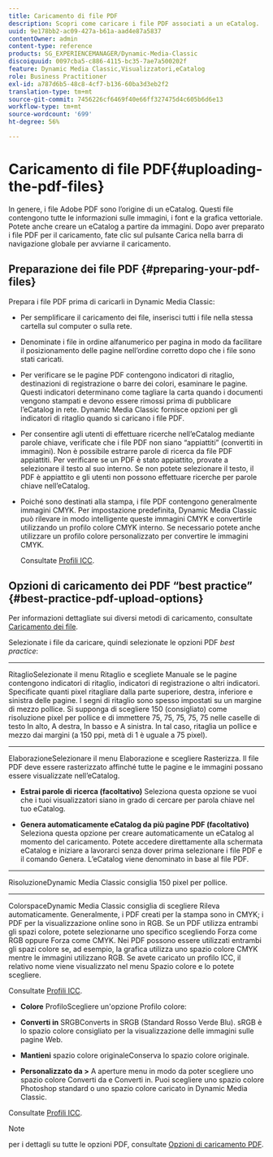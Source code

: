 ```yaml
---
title: Caricamento di file PDF
description: Scopri come caricare i file PDF associati a un eCatalog.
uuid: 9e178bb2-ac09-427a-b61a-aad4e87a5837
contentOwner: admin
content-type: reference
products: SG_EXPERIENCEMANAGER/Dynamic-Media-Classic
discoiquuid: 0097cba5-c886-4115-bc35-7ae7a500202f
feature: Dynamic Media Classic,Visualizzatori,eCatalog
role: Business Practitioner
exl-id: a787d6b5-48c8-4cf7-b136-60ba3d3eb2f2
translation-type: tm+mt
source-git-commit: 7456226cf6469f40e66ff327475d4c605b6d6e13
workflow-type: tm+mt
source-wordcount: '699'
ht-degree: 56%

---
```


# Caricamento di file PDF{#uploading-the-pdf-files}

In genere, i file Adobe PDF sono l’origine di un eCatalog. Questi file contengono tutte le informazioni sulle immagini, i font e la grafica vettoriale. Potete anche creare un eCatalog a partire da immagini. Dopo aver preparato i file PDF per il caricamento, fate clic sul pulsante Carica nella barra di navigazione globale per avviarne il caricamento.

## Preparazione dei file PDF  {#preparing-your-pdf-files}

Prepara i file PDF prima di caricarli in Dynamic Media Classic:

* Per semplificare il caricamento dei file, inserisci tutti i file nella stessa cartella sul computer o sulla rete.
* Denominate i file in ordine alfanumerico per pagina in modo da facilitare il posizionamento delle pagine nell’ordine corretto dopo che i file sono stati caricati.
* Per verificare se le pagine PDF contengono indicatori di ritaglio, destinazioni di registrazione o barre dei colori, esaminare le pagine. Questi indicatori determinano come tagliare la carta quando i documenti vengono stampati e devono essere rimossi prima di pubblicare l’eCatalog in rete. Dynamic Media Classic fornisce opzioni per gli indicatori di ritaglio quando si caricano i file PDF.
* Per consentire agli utenti di effettuare ricerche nell’eCatalog mediante parole chiave, verificate che i file PDF non siano “appiattiti” (convertiti in immagini). Non è possibile estrarre parole di ricerca da file PDF appiattiti. Per verificare se un PDF è stato appiattito, provate a selezionare il testo al suo interno. Se non potete selezionare il testo, il PDF è appiattito e gli utenti non possono effettuare ricerche per parole chiave nell’eCatalog.
* Poiché sono destinati alla stampa, i file PDF contengono generalmente immagini CMYK. Per impostazione predefinita, Dynamic Media Classic può rilevare in modo intelligente queste immagini CMYK e convertirle utilizzando un profilo colore CMYK interno. Se necessario potete anche utilizzare un profilo colore personalizzato per convertire le immagini CMYK. 

   Consultate [Profili ICC](icc-profiles.md#icc_profiles).

## Opzioni di caricamento dei PDF “best practice”  {#best-practice-pdf-upload-options}

Per informazioni dettagliate sui diversi metodi di caricamento, consultate [Caricamento dei file](uploading-files.md#uploading_your_files).

Selezionate i file da caricare, quindi selezionate le opzioni PDF *best practice*:

* ****
RitaglioSelezionate il menu Ritaglio e scegliete Manuale se le pagine contengono indicatori di ritaglio, indicatori di registrazione o altri indicatori. Specificate quanti pixel ritagliare dalla parte superiore, destra, inferiore e sinistra delle pagine. I segni di ritaglio sono spesso impostati su un margine di mezzo pollice. Si supponga di scegliere 150 (consigliato) come risoluzione pixel per pollice e di immettere 75, 75, 75, 75, 75 nelle caselle di testo In alto, A destra, In basso e A sinistra. In tal caso, ritaglia un pollice e mezzo dai margini (a 150 ppi, metà di 1 è uguale a 75 pixel).

* ****
ElaborazioneSelezionare il menu Elaborazione e scegliere Rasterizza. Il file PDF deve essere rasterizzato affinché tutte le pagine e le immagini possano essere visualizzate nell’eCatalog.

* **Estrai parole di ricerca (facoltativo)**
Seleziona questa opzione se vuoi che i tuoi visualizzatori siano in grado di cercare per parola chiave nel tuo eCatalog.

* **Genera automaticamente eCatalog da più pagine PDF (facoltativo)**
Seleziona questa opzione per creare automaticamente un eCatalog al momento del caricamento. Potete accedere direttamente alla schermata eCatalog e iniziare a lavorarci senza dover prima selezionare i file PDF e il comando Genera. L’eCatalog viene denominato in base al file PDF.

* ****
RisoluzioneDynamic Media Classic consiglia 150 pixel per pollice.

* ****
ColorspaceDynamic Media Classic consiglia di scegliere Rileva automaticamente. Generalmente, i PDF creati per la stampa sono in CMYK; i PDF per la visualizzazione online sono in RGB. Se un PDF utilizza entrambi gli spazi colore, potete selezionarne uno specifico scegliendo Forza come RGB oppure Forza come CMYK. Nei PDF possono essere utilizzati entrambi gli spazi colore se, ad esempio, la grafica utilizza uno spazio colore CMYK mentre le immagini utilizzano RGB. Se avete caricato un profilo ICC, il relativo nome viene visualizzato nel menu Spazio colore e lo potete scegliere. 

   Consultate [Profili ICC](icc-profiles.md#icc_profiles).

* **Colore**
ProfiloScegliere un&#39;opzione Profilo colore:

* **Converti in**
SRGBConverts in SRGB (Standard Rosso Verde Blu). sRGB è lo spazio colore consigliato per la visualizzazione delle immagini sulle pagine Web.

* **Mantieni**
spazio colore originaleConserva lo spazio colore originale.

* **Personalizzato da >**
A aperture menu in modo da poter scegliere uno spazio colore Converti da e Converti in. Puoi scegliere uno spazio colore Photoshop standard o uno spazio colore caricato in Dynamic Media Classic.

Consultate [Profili ICC](icc-profiles.md#icc_profiles).

>[!NOTE]
>
>per i dettagli su tutte le opzioni PDF, consultate [Opzioni di caricamento PDF](pdfs.md#pdf_upload_options).

